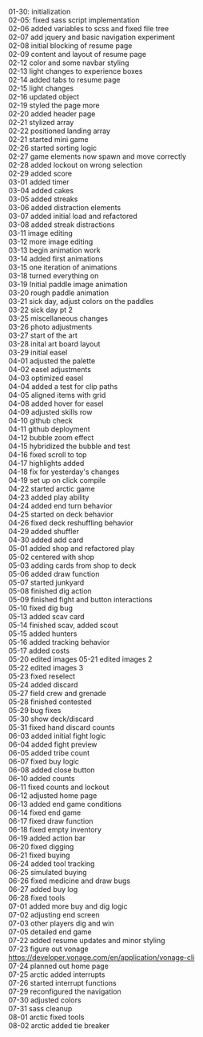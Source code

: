 01-30: initialization  
02-05: fixed sass script implementation  
02-06 added variables to scss and fixed file tree  
02-07 add jquery and basic navigation experiment  
02-08 initial blocking of resume page  
02-09 content and layout of resume page  
02-12 color and some navbar styling  
02-13 light changes to experience boxes  
02-14 added tabs to resume page  
02-15 light changes  
02-16 updated object  
02-19 styled the page more  
02-20 added header page  
02-21 stylized array  
02-22 positioned landing array  
02-21 started mini game  
02-26 started sorting logic  
02-27 game elements now spawn and move correctly  
02-28 added lockout on wrong selection  
02-29 added score  
03-01 added timer  
03-04 added cakes  
03-05 added streaks  
03-06 added distraction elements  
03-07 added initial load and refactored  
03-08 added streak distractions  
03-11 image editing  
03-12 more image editing  
03-13 begin animation work  
03-14 added first animations  
03-15 one iteration of animations  
03-18 turned everything on  
03-19 Initial paddle image animation  
03-20 rough paddle animation  
03-21 sick day, adjust colors on the paddles  
03-22 sick day pt 2  
03-25 miscellaneous changes  
03-26 photo adjustments  
03-27 start of the art  
03-28 inital art board layout  
03-29 initial easel  
04-01 adjusted the palette  
04-02 easel adjustments  
04-03 optimized easel  
04-04 added a test for clip paths  
04-05 aligned items with grid  
04-08 added hover for easel  
04-09 adjusted skills row  
04-10 github check  
04-11 github deployment  
04-12 bubble zoom effect  
04-15 hybridized the bubble and test  
04-16 fixed scroll to top  
04-17 highlights added  
04-18 fix for yesterday's changes  
04-19 set up on click compile  
04-22 started arctic game  
04-23 added play ability  
04-24 added end turn behavior  
04-25 started on deck behavior  
04-26 fixed deck reshuffling behavior  
04-29 added shuffler  
04-30 added add card  
05-01 added shop and refactored play  
05-02 centered with shop  
05-03 adding cards from shop to deck  
05-06 added draw function  
05-07 started junkyard  
05-08 finished dig action  
05-09 finished fight and button interactions  
05-10 fixed dig bug  
05-13 added scav card  
05-14 finished scav, added scout  
05-15 added hunters  
05-16 added tracking behavior  
05-17 added costs  
05-20 edited images
05-21 edited images 2  
05-22 edited images 3  
05-23 fixed reselect  
05-24 added discard  
05-27 field crew and grenade  
05-28 finished contested  
05-29 bug fixes  
05-30 show deck/discard  
05-31 fixed hand discard counts  
06-03 added initial fight logic  
06-04 added fight preview  
06-05 added tribe count  
06-07 fixed buy logic  
06-08 added close button  
06-10 added counts  
06-11 fixed counts and lockout  
06-12 adjusted home page  
06-13 added end game conditions  
06-14 fixed end game  
06-17 fixed draw function  
06-18 fixed empty inventory  
06-19 added action bar  
06-20 fixed digging  
06-21 fixed buying  
06-24 added tool tracking  
06-25 simulated buying  
06-26 fixed medicine and draw bugs  
06-27 added buy log  
06-28 fixed tools  
07-01 added more buy and dig logic  
07-02 adjusting end screen  
07-03 other players dig and win  
07-05 detailed end game  
07-22 added resume updates and minor styling  
07-23 figure out vonage https://developer.vonage.com/en/application/vonage-cli  
07-24 planned out home page  
07-25 arctic added interrupts  
07-26 started interrupt functions  
07-29 reconfigured the navigation  
07-30 adjusted colors  
07-31 sass cleanup  
08-01 arctic fixed tools  
08-02 arctic added tie breaker  